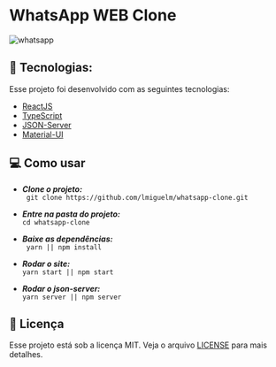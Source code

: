 
# WhatsApp WEB Clone

![whatsapp](.github/application.gif)

## 🚀   Tecnologias:
Esse projeto foi desenvolvido com as seguintes tecnologias:
- [ReactJS](https://reactjs.org)
- [TypeScript](https://www.typescriptlang.org/)
- [JSON-Server](https://github.com/typicode/json-server)
- [Material-UI](https://material-ui.com/pt)

## 💻 Como usar
- ***Clone o projeto:*** <br>
``` git clone https://github.com/lmiguelm/whatsapp-clone.git```

- ***Entre na pasta do projeto:*** <br>
 ```cd whatsapp-clone```
 
- ***Baixe as dependências:*** <br>
``` yarn || npm install```

- ***Rodar o site:*** <br>
```yarn start || npm start```

- ***Rodar o json-server:*** <br>
```yarn server || npm server```

## 📝 Licença
Esse projeto está sob a licença MIT. Veja o arquivo  [LICENSE](https://github.com/lmiguelm/whatsapp-clone/blob/master/LICENSE.md) para mais detalhes.
